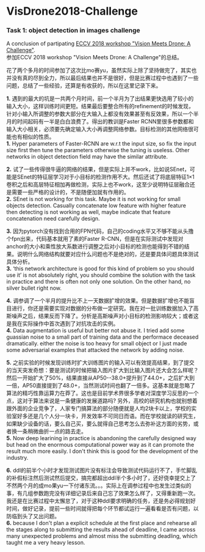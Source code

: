 # VisDrone2018-Challenge
### Task 1: object detection in images challenge
A conclusion of partipating [ECCV 2018 workshop "Vision Meets Drone: A Challenge"](http://www.aiskyeye.com/).<br>
参加ECCV 2018 workshop "Vision Meets Drone: A Challenge"的总结。<br>

花了两个多月的时间参加了这次比mo赛yu，虽然实际上除了坚持做完了，其实也并没有真的尽到全力，所以最后结果也并不是很好，但是比赛过程中也遇到了一些问题，总结了一些经验，还算是有收获的，所以在这里记录下来。

**1.** 遇到的最大的坑是一共两个月时间，前一个半月为了出结果更快选用了较小的输入大小，这样训练时间更短。结果最后要整合所有的refinement的时候发现，针对小输入所调整的参数大部分在大输入上都没有效果甚至有反效果，所以一个半月的时间起码有一半是白白浪费了。得出的教训是Faster RCNN里很多参数都和输入大小相关，必须要先确定输入大小再调整网络参数。目标检测的其他网络很可能也有相似的性质。<br>
**1.** Hyper parameters of Faster-RCNN are w.r.t the input size, so fix the input size first then tune the parameters otherwise the tuning is useless. Other networks in object detection field may have the similar attribute.<br>

**2.** 试了一些传得很牛逼的网络的结果，但是实际上并不work，比如说SEnet，可能是SEnet的特征层学习对于小目标的检测作用不大。然后还试了将底层特征1×1卷积之后和高层特征相加再做检测，实际上也不work，这至少说明特征层融合还是需要一些严格的设计的，不是随便加就有作用的。<br>
**2.** SEnet is not working for this task. Maybe it is not working for small objects detection. Casually concatenate low feature with higher feature then detecting is not working as well, maybe indicate that feature concatenation need carefully design.<br>

**3.** 因为pytorch没有找到合用的FPN代码，自己的coding水平又不够不能从头撸个fpn出来，代码基本就用了素的Faster R-CNN，但是在实际测试中发现对anchor的大小和乘性放大系数进行调整之后对小目标的检测也能得到不错的结果。说明什么网络结构就要对应什么问题也不是绝对的，还是要具体问题具体测试具体分析。<br>
**3.** ‘this network architecture is good for this kind of problem so you should use it’ is not absolutely right, you should combine the solution with the task in practice and there is often not only one solution. On the other hand, no silver bullet right now.<br>

**4.** 调参调了一个半月的提升比不上一天数据扩增的效果。但是数据扩增也不能盲目进行，你还是需要实现对数据的分布做一定研究。我在对一批训练数据加入了高斯噪声之后，结果反而下降了。分析是高斯噪声对小目标的检测影响较大；或者这是我在实际操作中首次遇到了对抗攻击的实例。<br>
**4.** Data augmentation is useful but better not abuse it. I tried add some guassian noise to a small part of training data and the performace deceased dramatically. either the noise is too heavy for small object or I just made some adversarial examples that attacked the network by adding noise.<br>

**5.** 之前实验的时候发现训练时扩大训练图片的输入可以有效提高结果，到了提交的当天突发奇想：要是测试的时候把输入图片扩大到比输入图片还大会怎么样呢？然后一开始扩大了50%，结果直接从AP50--38.0+提升到了44.0+，之后扩大到一倍，AP50直接提到了48.0+，当然测试时间也翻了一倍多。这基本就是忽略了算法的精巧性靠运算力在莽了。这也是目前学术界很多学者对深度学习反思的一个点，这对于算法来说是一条健康的发展道路吗? 另外，高校的研究机构也就别想着跟外面的企业竞争了，人家专门搞算法的部分随便就是人均2块卡以上，学校的实验室好多还是几个人分一块卡，开发效率不可同日而语。而在学校就读的研究生，如果缺少设备的话，要么自己买，要么就得自己思考怎么去弥补这方面的劣势，或者换一条稍微曲折一点的路去走。<br>
**5.** Now deep learining in practice is abandoning the carefully designed way but head on the enormous computational power way as it can promote the result much more easily. I don't think this is good for the development of the industry.<br>

**6.** ddl的前半个小时才发现测试图片没有标注会导致测试代码运行不了，手忙脚乱的补假标注然后测试然后提交，搞完都超出ddl半个多小时了，还好侥幸提交上了不然两个月的成mo果yu一下付诸东流。。。实际上在调参过程中也发生过类似的事，有几组参数跑完没有详细记录后来自己忘了效果怎么样了，又得重新跑一次。我还是在比赛过程中太懈怠了，对于这种ddl要求明确的任务，还是务必得规划好时间，做好记录，提前一些时间就得把每个环节都试运行一遍看看是否有问题，以防临到头了又出问题。<br>
**6.** because I don't plan a explicit schedule at the first place and rehearse all the stages along to submitting the results ahead of deadline, I came across many unexpected problems and almost miss the submitting deadling, which taught me a very heavy lesson.
